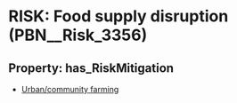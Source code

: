 # RISK: __Food supply disruption__ (PBN__Risk_3356)

## Property: has_RiskMitigation

* [Urban/community farming](PBN__Mitigation_2147)

